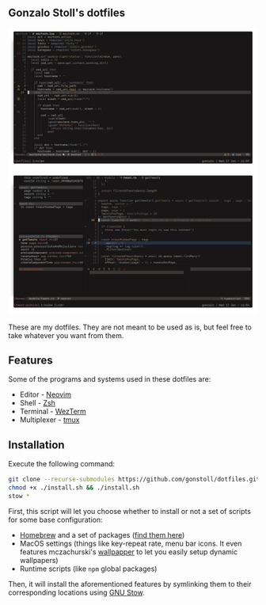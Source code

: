 ## Gonzalo Stoll's dotfiles

<img src="__images/screenshot.png" alt="Dotfiles screenshot" />
<img src="__images/screenshot2.png" alt="Dotfiles screenshot with debugging tools" />

These are my dotfiles. They are not meant to be used as is, but feel free to
take whatever you want from them.

## Features

Some of the programs and systems used in these dotfiles are:

- Editor - [Neovim](https://neovim.io/)
- Shell - [Zsh](https://www.zsh.org/)
- Terminal - [WezTerm](https://wezfurlong.org/wezterm/index.html)
- Multiplexer - [tmux](https://github.com/tmux/tmux/wiki)

## Installation

Execute the following command:

```bash
git clone --recurse-submodules https://github.com/gonstoll/dotfiles.git ~/.dotfiles && cd ~/.dotfiles
chmod +x ./install.sh && ./install.sh
stow *
```

First, this script will let you choose whether to install or not a set of
scripts for some base configuration:

- [Homebrew](https://brew.sh/) and a set of packages ([find them
  here](https://github.com/gonstoll/dotfiles/blob/master/Brewfile))
- MacOS settings (things like key-repeat rate, menu bar icons. It even features mczachurski's
  [wallpapper](https://github.com/mczachurski/wallpapper) to let you easily setup dynamic wallpapers)
- Runtime scripts (like `npm` global packages)

Then, it will install the aforementioned features by symlinking them to their
corresponding locations using [GNU Stow](https://www.gnu.org/software/stow/).
